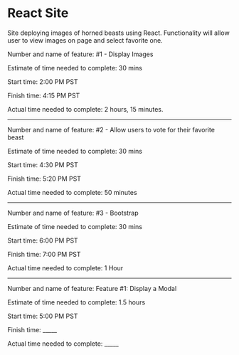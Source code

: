 # React Site

Site deploying images of horned beasts using React.  Functionality will allow user to view images on page and select favorite one.


Number and name of feature: #1 - Display Images

Estimate of time needed to complete: 30 mins

Start time: 2:00 PM PST

Finish time: 4:15 PM PST

Actual time needed to complete: 2 hours, 15 minutes.

--------------------------------------------------

Number and name of feature: #2 - Allow users to vote for their favorite beast

Estimate of time needed to complete: 30 mins

Start time: 4:30 PM PST

Finish time: 5:20 PM PST

Actual time needed to complete: 50 minutes

---------------------------------------------------

Number and name of feature: #3 - Bootstrap

Estimate of time needed to complete: 30 mins

Start time: 6:00 PM PST

Finish time: 7:00 PM PST

Actual time needed to complete: 1 Hour

---------------------------------------------------

Number and name of feature: Feature #1: Display a Modal

Estimate of time needed to complete: 1.5 hours

Start time: 5:00 PM PST

Finish time: _____

Actual time needed to complete: _____